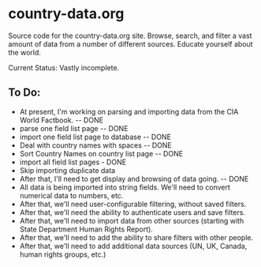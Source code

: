 country-data.org
================

Source code for the country-data.org site. Browse, search, and filter a vast amount of data from a number of different sources. Educate yourself about the world.

Current Status:
Vastly incomplete.

To Do:
------

* At present, I'm working on parsing and importing data from the CIA World Factbook. -- DONE
* parse one field list page -- DONE
* import one field list page to database -- DONE
* Deal with country names with spaces -- DONE
* Sort Country Names on country list page -- DONE
* import all field list pages - DONE
* Skip importing duplicate data
* After that, I'll need to get display and browsing of data going. -- DONE
* All data is being imported into string fields. We'll need to convert numerical data to numbers, etc.
* After that, we'll need user-configurable filtering, without saved filters.
* After that, we'll need the ability to authenticate users and save filters.
* After that, we'll need to import data from other sources (starting with State Department Human Rights Report).
* After that, we'll need to add the ability to share filters with other people.
* After that, we'll need to add additional data sources (UN, UK, Canada, human rights groups, etc.)





